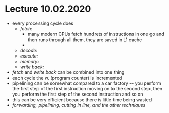 # Lecture 10.02.2020

- every processing cycle does
    - _fetch:_
        - many modern CPUs fetch hundrets of instructions in one go and then
        runs through all them, they are saved in L1 cache
        - 
    - _decode:_
    - _execute:_
    - _memory:_
    - _write back:_
- _fetch_ and _write back_ can be combined into one thing
- each cycle the `PC` (program counter) is incremented
- pipelining can be somewhat compared to a car factory -- you perform the first
step of the first instruction moving on to the second step, then you perform
the first step of the second instruction and so on
- this can be very efficient because there is little time being wasted
- _forwarding, pipelining, cutting in line, and the other techniques_
